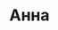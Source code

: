 ---
title: "Анна"
description: "Дорогие мужчины хочу поделиться с Вами красотой, любовью и сексуальностью. Поэтому обратившись в наше агентство, Вы можете выбрать меня в качестве девушки для эскорта. Я помогу скрасить Ваш досуг, приятно провести время в обществе яркой и игривой блондинки с обалденными формами. Мы сможем провести романтический вечер в уютном отеле или посетить хороший ресторан, чтобы насладиться не только яствами, но и приятной беседой. Я помогу Вам расслабиться своей нежной и утонченной натурой. Поэтому обратившись к нашему менеджеру, Вы сможете снять девушку эскорт и обеспечить себе великолепное времяпрепровождение.

Я знаю несколько языков, люблю спорт, занимаюсь танцами и йогой, думаю вместе нам будет хорошо."
Price: "От 1000$"
height: "174"
weight: "49"
age: "19"
folder: anna
mainImage: 1.webp
bustSize: "1"
hairColor: "blonde"
visa: "usa"
images:
  - 2.webp
  - 3.webp
---